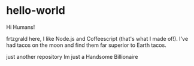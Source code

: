 # hello-world

Hi Humans!

frtzgrald here, I like Node.js and Coffeescript (that's what I made of!).
I've had tacos on the moon and find them far superior to Earth tacos.



just another repository
Im just a Handsome Billionaire
